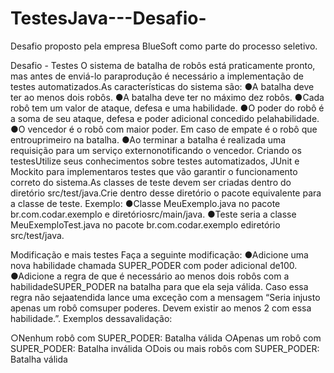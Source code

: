 # TestesJava---Desafio-
Desafio proposto pela empresa BlueSoft como parte do processo seletivo.


Desafio - Testes
O sistema de batalha de robôs está praticamente pronto, mas antes de enviá-lo paraprodução é necessário a implementação de testes automatizados.As características do sistema são:
●A batalha deve ter ao menos dois robôs.
●A batalha deve ter no máximo dez robôs.
●Cada robô tem um valor de ataque, defesa e uma habilidade.
●O poder do robô é a soma de seu ataque, defesa e poder adicional concedido pelahabilidade.
●O vencedor é o robô com maior poder. Em caso de empate é o robô que entrouprimeiro na batalha.
●Ao terminar a batalha é realizada uma requisição para um serviço externonotificando o vencedor.
Criando os testesUtilize seus conhecimentos sobre testes automatizados, JUnit e Mockito para implementaros testes que vão garantir o funcionamento correto do sistema.As classes de teste devem ser criadas dentro do diretório ​src/test/java​.Crie dentro desse diretório o pacote equivalente para a classe de teste. 
Exemplo:
●Classe ​MeuExemplo.java​ no pacote ​br.com.codar.exemplo ​e diretóriosrc/main/java​.
●Teste seria a classe ​MeuExemploTest.java​ no pacote ​br.com.codar.exemplo ​ediretório ​src/test/java.

Modificação e mais testes
Faça a seguinte modificação:
●Adicione uma nova habilidade chamada ​SUPER_PODER​ com poder adicional de100.
●Adicione a regra de que é necessário ao menos dois robôs com a habilidadeSUPER_PODER ​na batalha para que ela seja válida. Caso essa regra não sejaatendida lance uma exceção com a mensagem “Seria injusto apenas um robô comsuper poderes. Devem existir ao menos 2 com essa habilidade.”. Exemplos dessavalidação:

○Nenhum robô com ​SUPER_PODER​: Batalha válida
○Apenas um robô com ​SUPER_PODER​: Batalha inválida
○Dois ou mais robôs com ​SUPER_PODER​: Batalha válida
